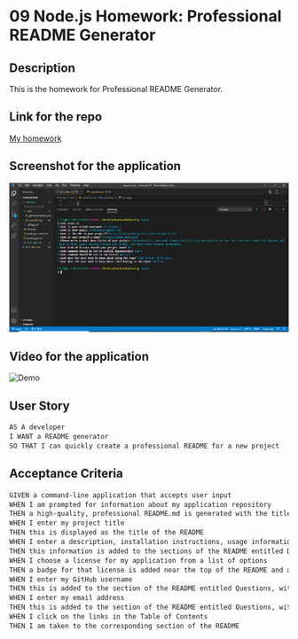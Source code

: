 # 09 Node.js Homework: Professional README Generator


## Description

This is the homework for Professional README Generator.

## Link for the repo
[My homework](https://elcinkoyuncu.github.io/homework6/)

## Screenshot for the application

![Screenshot](./develop/image/screenshot.png)

## Video for the application
![Demo](./develop/image/demo.gif)
## User Story

```md
AS A developer
I WANT a README generator
SO THAT I can quickly create a professional README for a new project
```


## Acceptance Criteria

```md
GIVEN a command-line application that accepts user input
WHEN I am prompted for information about my application repository
THEN a high-quality, professional README.md is generated with the title of my project and sections entitled Description, Table of Contents, Installation, Usage, License, Contributing, Tests, and Questions
WHEN I enter my project title
THEN this is displayed as the title of the README
WHEN I enter a description, installation instructions, usage information, contribution guidelines, and test instructions
THEN this information is added to the sections of the README entitled Description, Installation, Usage, Contributing, and Tests
WHEN I choose a license for my application from a list of options
THEN a badge for that license is added near the top of the README and a notice is added to the section of the README entitled License that explains which license the application is covered under
WHEN I enter my GitHub username
THEN this is added to the section of the README entitled Questions, with a link to my GitHub profile
WHEN I enter my email address
THEN this is added to the section of the README entitled Questions, with instructions on how to reach me with additional questions
WHEN I click on the links in the Table of Contents
THEN I am taken to the corresponding section of the README
```
